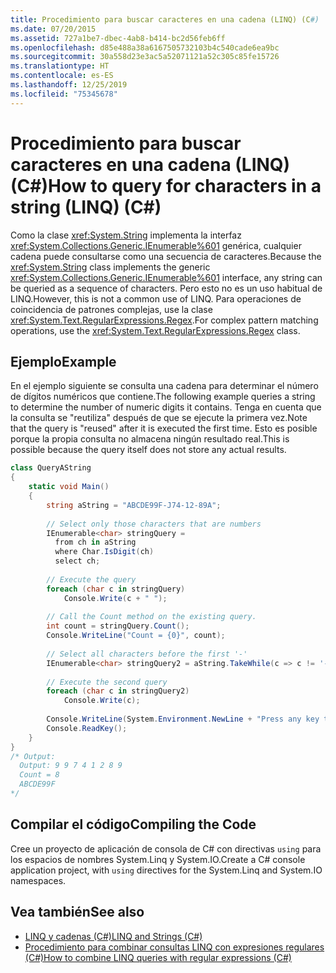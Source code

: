 ```yaml
---
title: Procedimiento para buscar caracteres en una cadena (LINQ) (C#)
ms.date: 07/20/2015
ms.assetid: 727a1be7-dbec-4ab8-b414-bc2d56feb6ff
ms.openlocfilehash: d85e488a38a6167505732103b4c540cade6ea9bc
ms.sourcegitcommit: 30a558d23e3ac5a52071121a52c305c85fe15726
ms.translationtype: HT
ms.contentlocale: es-ES
ms.lasthandoff: 12/25/2019
ms.locfileid: "75345678"
---
```

# <a name="how-to-query-for-characters-in-a-string-linq-c"></a><span data-ttu-id="2630e-102">Procedimiento para buscar caracteres en una cadena (LINQ) (C#)</span><span class="sxs-lookup"><span data-stu-id="2630e-102">How to query for characters in a string (LINQ) (C#)</span></span>
<span data-ttu-id="2630e-103">Como la clase <xref:System.String> implementa la interfaz <xref:System.Collections.Generic.IEnumerable%601> genérica, cualquier cadena puede consultarse como una secuencia de caracteres.</span><span class="sxs-lookup"><span data-stu-id="2630e-103">Because the <xref:System.String> class implements the generic <xref:System.Collections.Generic.IEnumerable%601> interface, any string can be queried as a sequence of characters.</span></span> <span data-ttu-id="2630e-104">Pero esto no es un uso habitual de LINQ.</span><span class="sxs-lookup"><span data-stu-id="2630e-104">However, this is not a common use of LINQ.</span></span> <span data-ttu-id="2630e-105">Para operaciones de coincidencia de patrones complejas, use la clase <xref:System.Text.RegularExpressions.Regex>.</span><span class="sxs-lookup"><span data-stu-id="2630e-105">For complex pattern matching operations, use the <xref:System.Text.RegularExpressions.Regex> class.</span></span>  
  
## <a name="example"></a><span data-ttu-id="2630e-106">Ejemplo</span><span class="sxs-lookup"><span data-stu-id="2630e-106">Example</span></span>  
 <span data-ttu-id="2630e-107">En el ejemplo siguiente se consulta una cadena para determinar el número de dígitos numéricos que contiene.</span><span class="sxs-lookup"><span data-stu-id="2630e-107">The following example queries a string to determine the number of numeric digits it contains.</span></span> <span data-ttu-id="2630e-108">Tenga en cuenta que la consulta se "reutiliza" después de que se ejecute la primera vez.</span><span class="sxs-lookup"><span data-stu-id="2630e-108">Note that the query is "reused" after it is executed the first time.</span></span> <span data-ttu-id="2630e-109">Esto es posible porque la propia consulta no almacena ningún resultado real.</span><span class="sxs-lookup"><span data-stu-id="2630e-109">This is possible because the query itself does not store any actual results.</span></span>  
  
```csharp  
class QueryAString  
{  
    static void Main()  
    {  
        string aString = "ABCDE99F-J74-12-89A";  
  
        // Select only those characters that are numbers  
        IEnumerable<char> stringQuery =  
          from ch in aString  
          where Char.IsDigit(ch)  
          select ch;  
  
        // Execute the query  
        foreach (char c in stringQuery)  
            Console.Write(c + " ");  
  
        // Call the Count method on the existing query.  
        int count = stringQuery.Count();  
        Console.WriteLine("Count = {0}", count);  
  
        // Select all characters before the first '-'  
        IEnumerable<char> stringQuery2 = aString.TakeWhile(c => c != '-');  
  
        // Execute the second query  
        foreach (char c in stringQuery2)  
            Console.Write(c);  
  
        Console.WriteLine(System.Environment.NewLine + "Press any key to exit");  
        Console.ReadKey();  
    }  
}  
/* Output:  
  Output: 9 9 7 4 1 2 8 9  
  Count = 8  
  ABCDE99F  
*/  
```  
  
## <a name="compiling-the-code"></a><span data-ttu-id="2630e-110">Compilar el código</span><span class="sxs-lookup"><span data-stu-id="2630e-110">Compiling the Code</span></span>  
 <span data-ttu-id="2630e-111">Cree un proyecto de aplicación de consola de C# con directivas `using` para los espacios de nombres System.Linq y System.IO.</span><span class="sxs-lookup"><span data-stu-id="2630e-111">Create a C# console application project, with `using` directives for the System.Linq and System.IO namespaces.</span></span>  
  
## <a name="see-also"></a><span data-ttu-id="2630e-112">Vea también</span><span class="sxs-lookup"><span data-stu-id="2630e-112">See also</span></span>

- [<span data-ttu-id="2630e-113">LINQ y cadenas (C#)</span><span class="sxs-lookup"><span data-stu-id="2630e-113">LINQ and Strings (C#)</span></span>](./linq-and-strings.md)
- [<span data-ttu-id="2630e-114">Procedimiento para combinar consultas LINQ con expresiones regulares (C#)</span><span class="sxs-lookup"><span data-stu-id="2630e-114">How to combine LINQ queries with regular expressions (C#)</span></span>](./how-to-combine-linq-queries-with-regular-expressions.md)
